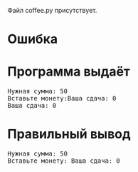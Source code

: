 Файл coffee.py присутствует.
# Ошибка
# Программа выдаёт
<pre>
Нужная сумма: 50
Вставьте монету:Ваша сдача: 0
Ваша сдача: 0
</pre>
# Правильный вывод
<pre>Нужная сумма: 50
Вставьте монету: Ваша сдача: 0
</pre>